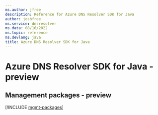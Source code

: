 ```yaml
---
ms.author: jfree
description: Reference for Azure DNS Resolver SDK for Java
author: joshfree
ms.service: dnsresolver
ms.data: 08/16/2022
ms.topic: reference
ms.devlang: java
title: Azure DNS Resolver SDK for Java
---
```

# Azure DNS Resolver SDK for Java - preview

## Management packages - preview
[!INCLUDE [mgmt-packages](dns-resolver-mgmt-index.md)]